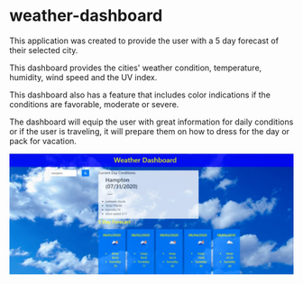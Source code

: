 # weather-dashboard

This application was created to provide the user with a 5 day forecast of their selected city. 

This dashboard provides the cities' weather condition, temperature, humidity, wind speed and the UV index. 

This dashboard also has a feature that includes color indications if the conditions are favorable, moderate or severe.

The dashboard will equip the user with great information for daily conditions or if the user is traveling, it will prepare them on how to dress for the day or pack for vacation. 

<img src="weather-dash.jpg" alt=" weather dashboard"/>
